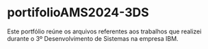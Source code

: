 # portifolioAMS2024-3DS
Este portfólio reúne os arquivos referentes aos trabalhos que realizei durante o 3º Desenvolvimento de Sistemas na empresa IBM.

